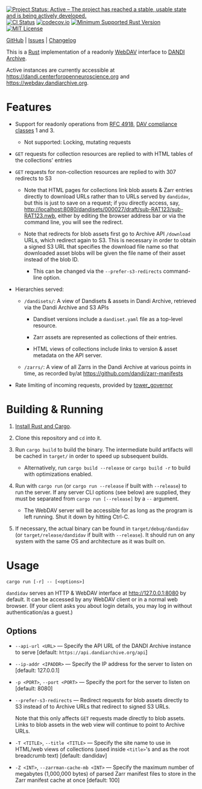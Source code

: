 [![Project Status: Active – The project has reached a stable, usable state and is being actively developed.](https://www.repostatus.org/badges/latest/active.svg)](https://www.repostatus.org/#active)
[![CI Status](https://github.com/dandi/dandidav/actions/workflows/test.yml/badge.svg)](https://github.com/dandi/dandidav/actions/workflows/test.yml)
[![codecov.io](https://codecov.io/gh/dandi/dandidav/branch/main/graph/badge.svg)](https://codecov.io/gh/dandi/dandidav)
[![Minimum Supported Rust Version](https://img.shields.io/badge/MSRV-1.78-orange)](https://www.rust-lang.org)
[![MIT License](https://img.shields.io/github/license/dandi/dandidav.svg)](https://opensource.org/licenses/MIT)

[GitHub](https://github.com/dandi/dandidav) | [Issues](https://github.com/dandi/dandidav/issues) | [Changelog](https://github.com/dandi/dandidav/blob/main/CHANGELOG.md)

This is a [Rust](https://www.rust-lang.org) implementation of a readonly
[WebDAV](https://webdav.org) interface to [DANDI
Archive](https://dandiarchive.org).

Active instances are currently accessible at
<https://dandi.centerforopenneuroscience.org> and
<https://webdav.dandiarchive.org>.

Features
========

- Support for readonly operations from [RFC
  4918](http://www.webdav.org/specs/rfc4918.html), [DAV compliance
  classes](http://www.webdav.org/specs/rfc4918.html#dav.compliance.classes) 1
  and 3.
    - Not supported: Locking, mutating requests

- `GET` requests for collection resources are replied to with HTML tables of
  the collections' entries

- `GET` requests for non-collection resources are replied to with 307 redirects
  to S3

    - Note that HTML pages for collections link blob assets & Zarr entries
      directly to download URLs rather than to URLs served by `dandidav`, but
      this is just to save on a request; if you directly access, say,
      <http://localhost:8080/dandisets/000027/draft/sub-RAT123/sub-RAT123.nwb>,
      either by editing the browser address bar or via the command line, you
      will see the redirect.

    - Note that redirects for blob assets first go to Archive API `/download`
      URLs, which redirect again to S3.  This is necessary in order to obtain a
      signed S3 URL that specifies the download file name so that downloaded
      asset blobs will be given the file name of their asset instead of the
      blob ID.

        - This can be changed via the `--prefer-s3-redirects` command-line
          option.

- Hierarchies served:

    - `/dandisets/`: A view of Dandisets & assets in Dandi Archive, retrieved
      via the Dandi Archive and S3 APIs

        - Dandiset versions include a `dandiset.yaml` file as a top-level
          resource.

        - Zarr assets are represented as collections of their entries.

        - HTML views of collections include links to version & asset metadata
          on the API server.

    - `/zarrs/`: A view of all Zarrs in the Dandi Archive at various points in
      time, as recorded by/at <https://github.com/dandi/zarr-manifests>

- Rate limiting of incoming requests, provided by
  [tower_governor](https://crates.io/crates/tower_governor)


Building & Running
==================

1. [Install Rust and Cargo](https://www.rust-lang.org/tools/install).

2. Clone this repository and `cd` into it.

3. Run `cargo build` to build the binary.  The intermediate build artifacts
   will be cached in `target/` in order to speed up subsequent builds.

    - Alternatively, run `cargo build --release` or `cargo build -r` to build
      with optimizations enabled.

4. Run with `cargo run` (or `cargo run --release` if built with `--release`) to
   run the server.  If any server CLI options (see below) are supplied, they
   must be separated from `cargo run [--release]` by a `--` argument.

    - The WebDAV server will be accessible for as long as the program is left
      running.  Shut it down by hitting Ctrl-C.

5. If necessary, the actual binary can be found in `target/debug/dandidav` (or
   `target/release/dandidav` if built with `--release`).  It should run on any
   system with the same OS and architecture as it was built on.


Usage
=====

    cargo run [-r] -- [<options>]

`dandidav` serves an HTTP & WebDAV interface at http://127.0.0.1:8080 by
default.  It can be accessed by any WebDAV client or in a normal web browser.
(If your client asks you about login details, you may log in without
authentication/as a guest.)

Options
-------

- `--api-url <URL>` — Specify the API URL of the DANDI Archive instance to
  serve [default: `https://api.dandiarchive.org/api`]

- `--ip-addr <IPADDR>` — Specify the IP address for the server to listen on
  [default: 127.0.0.1]

- `-p <PORT>`, `--port <PORT>` — Specify the port for the server to listen on
  [default: 8080]

- `--prefer-s3-redirects` — Redirect requests for blob assets directly to S3
  instead of to Archive URLs that redirect to signed S3 URLs.

    Note that this only affects `GET` requests made directly to blob assets.
    Links to blob assets in the web view will continue to point to Archive
    URLs.

- `-T <TITLE>`, `--title <TITLE>` — Specify the site name to use in HTML/web
  views of collections (used inside `<title>`'s and as the root breadcrumb
  text) [default: dandidav]

- `-Z <INT>`, `--zarrman-cache-mb <INT>` — Specify the maximum number of
  megabytes (1,000,000 bytes) of parsed Zarr manifest files to store in the
  Zarr manifest cache at once [default: 100]
